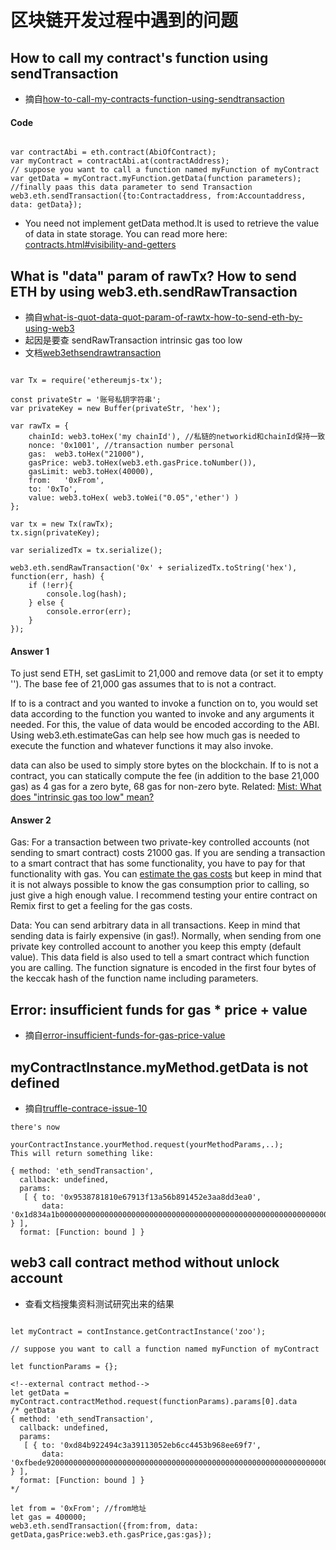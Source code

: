 # 区块链开发过程中遇到的问题

## How to call my contract's function using sendTransaction

- 摘自[how-to-call-my-contracts-function-using-sendtransaction](https://ethereum.stackexchange.com/questions/8736/how-to-call-my-contracts-function-using-sendtransaction) 

#### Code

```

var contractAbi = eth.contract(AbiOfContract);
var myContract = contractAbi.at(contractAddress);
// suppose you want to call a function named myFunction of myContract
var getData = myContract.myFunction.getData(function parameters);
//finally paas this data parameter to send Transaction
web3.eth.sendTransaction({to:Contractaddress, from:Accountaddress, data: getData});

```

- You need not implement getData method.It is used to retrieve the value of data in state storage. You can read more here: [contracts.html#visibility-and-getters](http://solidity.readthedocs.io/en/develop/contracts.html#visibility-and-getters)

## What is "data" param of rawTx? How to send ETH by using web3.eth.sendRawTransaction

- 摘自[what-is-quot-data-quot-param-of-rawtx-how-to-send-eth-by-using-web3](https://www.questarter.com/q/what-is-quot-data-quot-param-of-rawtx-how-to-send-eth-by-using-web3-29_21324.html)
- 起因是要查 sendRawTransaction intrinsic gas too low
- 文档[web3ethsendrawtransaction](https://github.com/ethereum/wiki/wiki/JavaScript-API#web3ethsendrawtransaction)

```

var Tx = require('ethereumjs-tx');

const privateStr = '账号私钥字符串';
var privateKey = new Buffer(privateStr, 'hex');

var rawTx = {
    chainId: web3.toHex('my chainId'), //私链的networkid和chainId保持一致
    nonce: '0x1001', //transaction number personal
    gas:  web3.toHex("21000"),
    gasPrice: web3.toHex(web3.eth.gasPrice.toNumber()), 
    gasLimit: web3.toHex(40000),
    from:   '0xFrom',
    to: '0xTo', 
    value: web3.toHex( web3.toWei("0.05",'ether') )
};

var tx = new Tx(rawTx);
tx.sign(privateKey);

var serializedTx = tx.serialize();

web3.eth.sendRawTransaction('0x' + serializedTx.toString('hex'), function(err, hash) {
    if (!err){
        console.log(hash);
    } else {
        console.error(err);
    }
});

```
#### Answer 1
To just send ETH, set gasLimit to 21,000 and remove data (or set it to empty ''). The base fee of 21,000 gas assumes that to is not a contract.

If to is a contract and you wanted to invoke a function on to, you would set data according to the function you wanted to invoke and any arguments it needed. For this, the value of data would be encoded according to the ABI. Using web3.eth.estimateGas can help see how much gas is needed to execute the function and whatever functions it may also invoke.

data can also be used to simply store bytes on the blockchain. If to is not a contract, you can statically compute the fee (in addition to the base 21,000 gas) as 4 gas for a zero byte, 68 gas for non-zero byte. Related: [Mist: What does "intrinsic gas too low" mean?](https://ethereum.stackexchange.com/questions/1570/mist-what-does-intrinsic-gas-too-low-mean)

#### Answer 2
Gas: For a transaction between two private-key controlled accounts (not sending to smart contract) costs 21000 gas. If you are sending a transaction to a smart contract that has some functionality, you have to pay for that functionality with gas. You can [estimate the gas costs](https://github.com/ethereum/wiki/wiki/JavaScript-API#web3ethestimategas) but keep in mind that it is not always possible to know the gas consumption prior to calling, so just give a high enough value. I recommend testing your entire contract on Remix first to get a feeling for the gas costs.

Data: You can send arbitrary data in all transactions. Keep in mind that sending data is fairly expensive (in gas!). Normally, when sending from one private key controlled account to another you keep this empty (default value). This data field is also used to tell a smart contract which function you are calling. The function signature is encoded in the first four bytes of the keccak hash of the function name including parameters.

## Error: insufficient funds for gas * price + value

- 摘自[error-insufficient-funds-for-gas-price-value](https://ethereum.stackexchange.com/questions/32901/error-insufficient-funds-for-gas-price-value)

## myContractInstance.myMethod.getData is not defined

- 摘自[truffle-contrace-issue-10](https://github.com/trufflesuite/truffle-contract/issues/10)

```
there's now

yourContractInstance.yourMethod.request(yourMethodParams,..);
This will return something like:

{ method: 'eth_sendTransaction',
  callback: undefined,
  params:
   [ { to: '0x9538781810e67913f13a56b891452e3aa8dd3ea0',
       data: '0x1d834a1b00000000000000000000000000000000000000000000000000000000000000010000000000000000000000000000000000000000000000000000000000000001' } ],
  format: [Function: bound ] }

```

## web3 call contract method without unlock account

- 查看文档搜集资料测试研究出来的结果

```

let myContract = contInstance.getContractInstance('zoo');
    
// suppose you want to call a function named myFunction of myContract

let functionParams = {};

<!--external contract method-->
let getData = myContract.contractMethod.request(functionParams).params[0].data
/* getData
{ method: 'eth_sendTransaction',
  callback: undefined,
  params:
   [ { to: '0xd84b922494c3a39113052eb6cc4453b968ee69f7',
       data: '0xfbede92000000000000000000000000000000000000000000000000000000000000003ea' } ],
  format: [Function: bound ] }
*/  

let from = '0xFrom'; //from地址
let gas = 400000;
web3.eth.sendTransaction({from:from, data: getData,gasPrice:web3.eth.gasPrice,gas:gas});

```